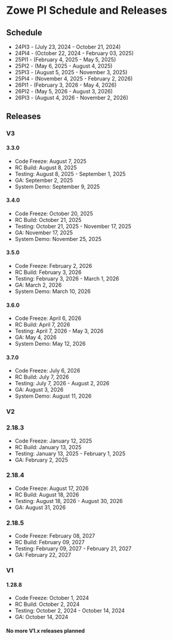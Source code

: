 # Zowe PI Schedule and Releases

## Schedule

- 24PI3 - (July 23, 2024 - October 21, 2024)
- 24PI4 - (October 22, 2024 - February 03, 2025)
- 25PI1 - (February 4, 2025 - May 5, 2025)
- 25PI2 - (May 6, 2025 - August 4, 2025)
- 25PI3 - (August 5, 2025 - November 3, 2025)
- 25PI4 - (November 4, 2025 - February 2, 2026)
- 26PI1 - (February 3, 2026 - May 4, 2026)
- 26PI2 - (May 5, 2026 - August 3, 2026)
- 26PI3 - (August 4, 2026 - November 2, 2026)

## Releases

### V3

#### 3.3.0
- Code Freeze: August 7, 2025</li>
- RC Build: August 8, 2025</li>
- Testing: August 8, 2025 - September 1, 2025</li>
- GA: September 2, 2025</li>
- System Demo: September 9, 2025</li>

#### 3.4.0
- Code Freeze: October 20, 2025</li>
- RC Build: October 21, 2025</li>
- Testing: October 21, 2025 - November 17, 2025</li>
- GA: November 17, 2025</li>
- System Demo: November 25, 2025</li>

#### 3.5.0
- Code Freeze: February 2, 2026</li>
- RC Build: February 3, 2026</li>
- Testing: February 3, 2026 - March 1, 2026</li>
- GA: March 2, 2026</li>
- System Demo: March 10, 2026</li>

#### 3.6.0 
- Code Freeze: April 6, 2026
- RC Build: April 7, 2026
- Testing: April 7, 2026 - May 3, 2026
- GA: May 4, 2026
- System Demo: May 12, 2026

#### 3.7.0 
- Code Freeze: July 6, 2026
- RC Build: July 7, 2026
- Testing: July 7, 2026 - August 2, 2026
- GA: August 3, 2026
- System Demo: August 11, 2026

### V2

### 2.18.3
- Code Freeze: January 12, 2025</li>
- RC Build: January 13, 2025</li>
- Testing: January 13, 2025 - February 1, 2025</li>
- GA: February 2, 2025</li>

### 2.18.4
- Code Freeze: August 17, 2026
- RC Build: August 18, 2026
- Testing: August 18, 2026 - August 30, 2026
- GA: August 31, 2026

### 2.18.5
- Code Freeze: February 08, 2027
- RC Build: February 09, 2027
- Testing: February 09, 2027 - February 21, 2027
- GA: February 22, 2027

### V1

#### 1.28.8
- Code Freeze: October 1, 2024
- RC Build: October 2, 2024
- Testing: October 2, 2024 - October 14, 2024
- GA: October 14, 2024

#### No more V1.x releases planned

